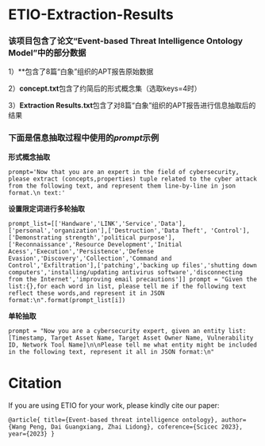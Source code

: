 # ETIO-Extraction-Results
### 该项目包含了论文“Event-based Threat Intelligence Ontology Model”中的部分数据

1）**包含了8篇“白象”组织的APT报告原始数据

2）**concept.txt**包含了约简后的形式概念集（选取keys=4时）

3）**Extraction Results.txt**包含了对8篇“白象”组织的APT报告进行信息抽取后的结果

### 下面是信息抽取过程中使用的*prompt*示例 

**形式概念抽取**

`prompt='Now that you are an expert in the field of cybersecurity, please extract (concepts,properties) tuple related to the cyber attack from the following text, and represent them line-by-line in json format.\n text:'`

**设置限定词进行多轮抽取**

`prompt_list=[['Handware','LINK','Service','Data'],['personal','organization'],['Destruction','Data Theft', 'Control'],['Demonstrating strength','political purpose'],['Reconnaissance','Resource Development','Initial Acess','Execution','Persistence','Defense Evasion','Discovery','Collection','Command and Control','Exfiltration'],['patching','backing up files','shutting down computers','installing/updating antivirus software','disconnecting from the Internet','improving email precautions']]
prompt = "Given the list:{},for each word in list, please tell me if the following text reflect these words,and represent it in JSON format:\n".format(prompt_list[i])`

**单轮抽取**

`prompt = "Now you are a cybersecurity expert, given an entity list: [Timestamp, Target Asset Name, Target Asset Owner Name, Vulnerability ID, Network Tool Name]\n\nPlease tell me what entity might be included in the following text, represent it all in JSON format:\n"`

# Citation

If you are using ETIO for your work, please kindly cite our paper:

`@article{
  title={Event-based threat intelligence ontology},
  author={Wang Peng, Dai Guangxiang, Zhai Lidong},
  coference={Scicec 2023},
  year={2023}
}`

